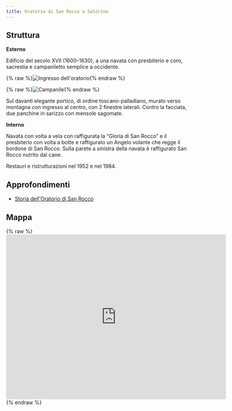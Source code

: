 ```yaml
---
title: Oratorio di San Rocco a Salorino
---
```



## Struttura

**Esterno**

Edificio del secolo XVII (1600–1630), a una navata con presbiterio e coro, sacrestia e campaniletto semplice a occidente. 


{% raw %}<img src="/assets/images/bollettino2003/sanrocco_1.jpg" 
              alt="Ingresso dell'oratorio" 
              class="full">{% endraw %}


{% raw %}<img src="/assets/images/bollettino2003/sanrocco_2.jpg" 
              alt="Campanile" 
              class="full">{% endraw %}


Sul davanti elegante portico, di ordine toscano-palladiano, murato verso montagna con ingresso al centro, con 2  finestre laterali. Contro la facciata, due panchine in sarizzo con mensole sagomate.

**Interno** 

Navata con volta a vela  con raffigurata la “Gloria di San Rocco” e il presbiterio con volta a botte  e  raffigurato un Angelo volante che regge il bordone di San Rocco. Sulla parete a sinistra della navata è raffigurato San Rocco nutrito dal cane.

Restauri e ristrutturazioni nel 1952  e nel 1984.


## Approfondimenti

* [Storia dell'Oratorio di San Rocco](/bollettino/2003/sanrocco/)


## Mappa

{% raw %}<iframe src="https://www.google.com/maps/embed?pb=!1m18!1m12!1m3!1d1259.8282269512556!2d8.994944062575996!3d45.87157107548016!2m3!1f0!2f0!3f0!3m2!1i1024!2i768!4f13.1!3m3!1m2!1s0x4784283700116579%3A0xafabe7810aeed2b6!2sOratorio+di+san+Rocco!5e0!3m2!1sen!2sch!4v1548962270455" width="600" height="450" frameborder="0" style="border:0" allowfullscreen></iframe>{% endraw %}

